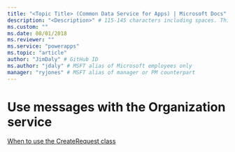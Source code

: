 ```yaml
---
title: "<Topic Title> (Common Data Service for Apps) | Microsoft Docs" # Intent and product brand in a unique string of 43-59 chars including spaces
description: "<Description>" # 115-145 characters including spaces. This abstract displays in the search result.
ms.custom: ""
ms.date: 08/01/2018
ms.reviewer: ""
ms.service: "powerapps"
ms.topic: "article"
author: "JimDaly" # GitHub ID
ms.author: "jdaly" # MSFT alias of Microsoft employees only
manager: "ryjones" # MSFT alias of manager or PM counterpart
---
```

# Use messages with the Organization service


<!-- 
https://docs.microsoft.com/en-us/dynamics365/customer-engagement/developer/org-service/use-messages-request-response-classes-execute-method 

This should provide some examples of using the raw OrganizationRequest/OrganizationResponse
Key scenario is calling custom actions when you haven't generated classes for them.

Much of this information is being pulled out into separate topics, for ExecuteTransaction and ExecuteAsync
-->

[When to use the CreateRequest class](entity-operations-create.md#when-to-use-the-createrequest-class)

